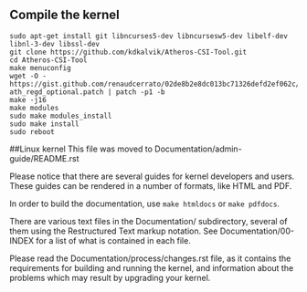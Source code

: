 ## Compile the kernel
```
sudo apt-get install git libncurses5-dev libncursesw5-dev libelf-dev libnl-3-dev libssl-dev  
git clone https://github.com/kdkalvik/Atheros-CSI-Tool.git
cd Atheros-CSI-Tool
make menuconfig
wget -O - https://gist.github.com/renaudcerrato/02de8b2e8dc013bc71326defd2ef062c/raw/a2db325e520e6442c8c12f7599d64ac1b7596a3e/402-ath_regd_optional.patch | patch -p1 -b
make -j16
make modules
sudo make modules_install
sudo make install 
sudo reboot
```

##Linux kernel
This file was moved to Documentation/admin-guide/README.rst

Please notice that there are several guides for kernel developers and users.
These guides can be rendered in a number of formats, like HTML and PDF.

In order to build the documentation, use ``make htmldocs`` or
``make pdfdocs``.

There are various text files in the Documentation/ subdirectory,
several of them using the Restructured Text markup notation.
See Documentation/00-INDEX for a list of what is contained in each file.

Please read the Documentation/process/changes.rst file, as it contains the
requirements for building and running the kernel, and information about
the problems which may result by upgrading your kernel.
